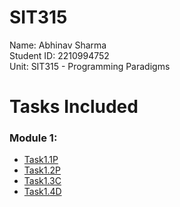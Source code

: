 # SIT315
Name: Abhinav Sharma <br>
Student ID: 2210994752 <br>
Unit: SIT315 - Programming Paradigms

# Tasks Included
<h3>Module 1:</h1>
<ul>
  <li><a href="https://github.com/abhinav52-sh/SIT315/tree/main/Module%201/Task1.1P">Task1.1P</a></li>
  <li><a href="https://github.com/abhinav52-sh/SIT315/tree/main/Module%201/Task1.2P">Task1.2P</a></li>
  <li><a href="https://github.com/abhinav52-sh/SIT315/tree/main/Module%201/Task1.3C">Task1.3C</a></li>
  <li><a href="https://github.com/abhinav52-sh/SIT315/tree/main/Module%201/Task1.4D">Task1.4D</a></li>
</ul>
